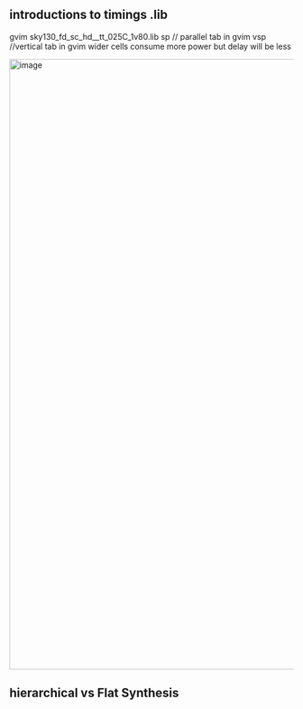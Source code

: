 ## introductions to timings .lib
gvim sky130_fd_sc_hd__tt_025C_1v80.lib
sp <file>  // parallel tab in gvim
vsp <file path> //vertical tab in gvim
wider cells consume more power but delay will be less


<img width="1920" height="1080" alt="image" src="https://github.com/user-attachments/assets/af494d6f-a1c5-4e43-9098-e618a6a8f027" />

## hierarchical vs Flat Synthesis
